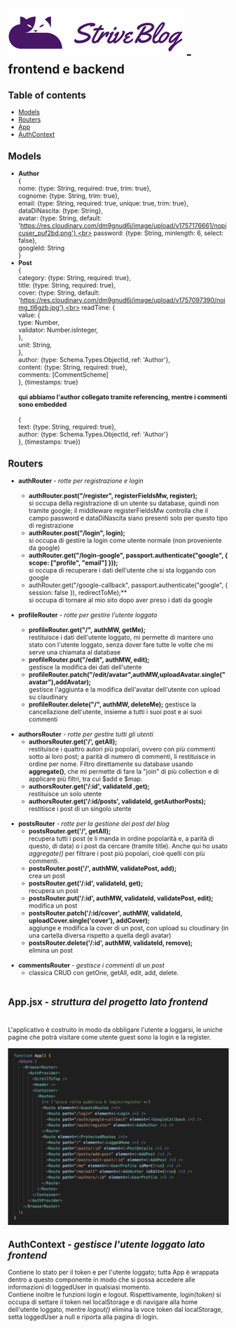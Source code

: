 # ![Logo StriveBlog](/FRONTEND/src/assets/logo-cat.svg) - frontend e backend 


## Table of contents
* [Models](#models)
* [Routers](#routers)
* [App](#app.jsx)
* [AuthContext](#authcontext)
## Models
* **Author**<br>
{<br>
  nome: {type: String, required: true, trim: true}, <br>
  cognome: {type: String, trim: true},<br>
  email: {type: String, required: true, unique: true, trim: true},<br>
  dataDiNascita: {type: String}, <br>
  avatar: {type: String, default: 'https://res.cloudinary.com/dm9gnud6j/image/upload/v1757176661/nopicuser_puf2bd.png'},<br>
  password: {type: String, minlength: 6, select: false}, <br>
  googleId: String<br>
}<br>
* **Post**<br>
  {<br>
  category: {type: String, required: true},<br>
  title: {type: String, required: true}, <br>
  cover: {type: String, default: 'https://res.cloudinary.com/dm9gnud6j/image/upload/v1757097390/noimg_tl6gzb.jpg'},<br>
  readTime: {<br>
    value: {<br>
      type: Number,<br>
      validator: Number.isInteger, <br>
    },<br>
    unit: String,<br>
  },<br>
  author: {type: Schema.Types.ObjectId, ref: 'Author'}, <br>
  content: {type: String, required: true},<br>
  comments: [CommentScheme] <br>
}, {timestamps: true}<br><br>
  **qui abbiamo l'author collegato tramite referencing, mentre i commenti sono embedded** <br><br>
  {<br>
  text: {type: String, required: true},<br>
  author: {type: Schema.Types.ObjectId, ref: 'Author'}<br>
  }, {timestamps: true})<br>
## Routers
* **authRouter** - _rotte per registrazione e login_ <br><br>
  * **authRouter.post("/register", registerFieldsMw, register);**<br>
  si occupa della registrazione di un utente su database, quindi non tramite google; il middleware registerFieldsMw controlla che il campo password e dataDiNascita siano presenti
  solo per questo tipo di registrazione<br>
  * **authRouter.post("/login", login);**<br>
  si occupa di gestire la login come utente normale (non proveniente da google)
  * **authRouter.get("/login-google", passport.authenticate("google", { scope: ["profile", "email"] }));**<br>
  si occupa di recuperare i dati dell'utente che si sta loggando con google
  * authRouter.get("/google-callback", passport.authenticate("google", { session: false }), redirectToMe);**<br>
  si occupa di tornare al mio sito dopo aver preso i dati da google<br><br>
* **profileRouter** - _rotte per gestire l'utente loggato_ <br><br>
  * **profileRouter.get("/", authMW, getMe);**<br>
    restituisce i dati dell'utente loggato, mi permette di mantere uno stato con l'utente loggato, senza dover fare tutte le volte che mi serve una chiamata al database
  * **profileRouter.put("/edit", authMW, edit);**<br>
    gestisce la modifica dei dati dell'utente
  * **profileRouter.patch("/edit/avatar",authMW,uploadAvatar.single("avatar"),addAvatar);**<br>
    gestisce l'aggiunta e la modifica dell'avatar dell'utente con upload su claudinary
  * **profileRouter.delete("/", authMW, deleteMe);**
    gestisce la cancellazione dell'utente, insieme a tutti i suoi post e ai suoi commenti<br><br>
* **authorsRouter** - _rotte per gestire tutti gli utenti_
  * **authorsRouter.get('/', getAll);**<br>
    restituisce i quattro autori più popolari, ovvero con più commenti sotto ai loro post; a parità di numero di commenti, li restituisce in ordine per nome.
    Filtro direttamente su database usando __aggregate()__, che mi permette di fare la "join" di più collection e di applicare più filtri, tra cui $add e $map.
  * **authorsRouter.get('/:id', validateId ,get);**<br>
    restituisce un solo utente<br>
  * **authorsRouter.get('/:id/posts', validateId, getAuthorPosts);**<br>
    restitisce i post di un singolo utente <br><br>
* **postsRouter** - _rotte per la gestione dei post del blog_<br>
  * **postsRouter.get('/', getAll);**<br>
    recupera tutti i post (e li manda in ordine popolarità e, a parità di questo, di data) o i post da cercare (tramite title). Anche qui ho usato _aggregate()_ per filtrare i post più
    popolari, cioè quelli con più commenti.<br>
  * **postsRouter.post('/', authMW, validatePost, add);** <br>
    crea un post <br>
  * **postsRouter.get('/:id', validateId, get);** <br>
    recupera un post
  * **postsRouter.put('/:id', authMW, validateId, validatePost, edit);** <br>
    modifica un post
  * **postsRouter.patch('/:id/cover', authMW, validateId, uploadCover.single('cover'), addCover);** <br>
    aggiunge e modifica la cover di un post, con upload su cloudinary (in una cartella diversa rispetto a quella degli avatar)
  * **postsRouter.delete('/:id', authMW, validateId, remove);** <br>
    elimina un post<br><br>
* **commentsRouter** - _gestisce i commenti di un post_<br>
  * classica CRUD con getOne, getAll, edit, add, delete.
<br><br>

## App.jsx - _struttura del progetto lato frontend_ <br><br>
L'applicativo è costruito in modo da obbligare l'utente a loggarsi, le uniche pagine che potrà visitare come utente guest sono la login e la register.<br><br>
![struttra progetto](/FRONTEND/src/assets/struttraStriveBlog.png)
## AuthContext - _gestisce l'utente loggato lato frontend_
Contiene lo stato per il token e per l'utente loggato; tutta App è wrappata dentro a questo componente in modo che si possa accedere alle informazioni di loggedUser in qualsiasi momento.<br> Contiene inoltre le funzioni login e logout. Rispettivamente, _login(token)_ si occupa di settare il token nel localStorage e di navigare alla home dell'utente loggato, mentre _logout()_ elimina la voce token dal localStorage, setta loggedUser a null e riporta alla pagina di login.

  

